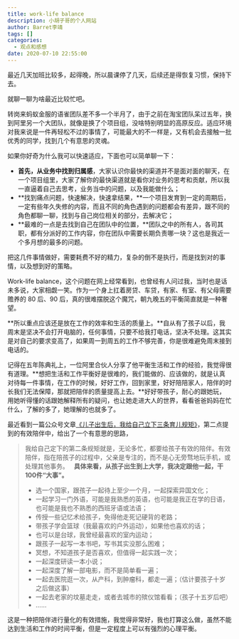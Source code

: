 ```yaml
---
title: work-life balance
description: 小胡子哥的个人网站
author: Barret李靖
tags: []
categories:
  - 观点和感想
date: 2020-07-10 22:55:00
---
```


最近几天加班比较多，起得晚，所以晨课停了几天，后续还是得恢复习惯，保持下去。


就聊一聊为啥最近比较忙吧。


转岗来蚂蚁金服的语雀团队差不多一个半月了，由于之前在淘宝团队呆过五年，换到阿里另一个大团队，就像是换了个项目组，没啥特别明显的高原反应。适应环境对我来说是一件再轻松不过的事情了，可能最大的不一样是，又有机会去接触一批优秀的同学，找到几个有意思的灵魂。


如果你好奇为什么我可以快速适应，下面也可以简单聊一下：


- **首先，从业务中找到归属感**，大家认识你最快的渠道并不是面对面的聊天，在一个项目组里，大家了解你的最快渠道就是看你对业务的思考和贡献，所以我一直逼着自己去思考，业务当中的问题，以及我能做什么；
- **找到痛点问题，快速解决，快速拿结果，**一个项目发育到一定的周期后，一定有些年久失修的内容，而且不同的角色遇到的问题都会有差异，跟不同的角色都聊一聊，找到与自己岗位相关的部分，去解决它；
- **最难的一点是去找到自己在团队中的位置，**团队之中的所有人，各司其职，都有分派好的工作内容，你在团队中需要长期负责哪一块？这也是我近一个多月想的最多的问题。



把这几件事情做好，需要耗费不好的精力，复杂的倒不是执行，而是找到对的事情，以及想到好的策略。


Work-life balance，这个问题在网上经常看到，也曾经有人问过我，当时也是话未多说，大家相觑一笑。作为一个身上扛着房贷、车贷，有家、有室、有父母需要赡养的 80 后、90 后，真的很难摆脱这个魔咒，朝九晚五的平衡简直就是一种奢望。


**所以重点应该还是放在工作的效率和生活的质量上。**自从有了孩子以后，我周末是坚决不会打开电脑的，任何事情，只要不给我打电话，坚决不处理。这其实是对自己的要求变高了，如果周一到周五的工作不够完善，你是很难避免周末接到电话的。


记得在五年陈典礼上，一位阿里合伙人分享了他平衡生活和工作的经验，我觉得很有道理。**想把生活和工作平衡好是很难的，我们能做的、应该做的，就是认真对待每一件事情，在工作的时候，好好工作，回到家里，好好陪陪家人，陪伴的时长我们无法保障，那就把陪伴的质量提高上去。**好好带孩子，耐心的跟她玩，用她听得懂的话跟她解释所有的疑问，也让她走进大人的世界，看看爸爸妈妈在忙什么，了解的多了，她理解的也就多了。


最近看到一篇公众号文章[《儿子出生后，我给自己立下三条育儿规矩》](https://mp.weixin.qq.com/s/w5iSYaP9Wwma_mQVekdaHA)，第二点提到的有效陪伴中，给出了一个有意思的思路，


> 我给自己定下的第二条规矩就是，无论多忙，都要给孩子有效的陪伴。有效陪伴，指在陪孩子的过程中，父亲是专注的，而不是心无旁骛地玩手机，或处理其他事务。
>  
> **具体来看，从孩子出生到上大学，我决定跟他一起，干100件“大事”。**
> - 选一个国家，跟孩子一起待上至少一个月，一起探索异国文化；
> - 一起学习一门外语，可能是我熟悉的英语，也可能是我正在学的日语，也可能是我也不熟悉的西班牙语或法语；
> - 传授一些记忆术给孩子，免得他走死记硬背的老路；
> - 带孩子学会篮球（我最喜欢的户外运动），如果他也喜欢的话；
> - 也可以是台球，我曾经最喜欢的室内运动；
> - 跟孩子一起写一本书吧，写书其实没那么困难；
> - 冥想，不知道孩子是否喜欢，但值得一起实践一次；
> - 一起深度研读一本小说；
> - 一起深度了解一部电影，而不是简单看一遍；
> - 一起去医院逛一次，从产科，到肿瘤科，都走一遍；（估计要孩子十岁之后做这事）
> - 一起去老家的坟墓走走，或者去城市的殡仪馆看看；（孩子十五岁后吧）
> - ……


这是一种把陪伴进行量化的有效措施，我觉得非常好，我也打算这么做，虽然不能达到生活和工作的时间平衡，但是一定程度上可以有强烈的心理平衡。





